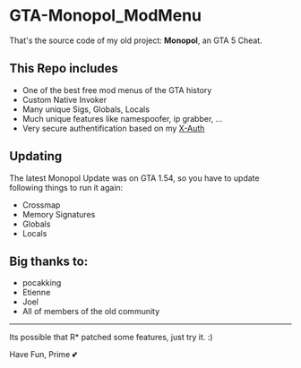 # GTA-Monopol_ModMenu

That's the source code of my old project: **Monopol**, an GTA 5 Cheat.


## This Repo includes
  - One of the best free mod menus of the GTA history
  - Custom Native Invoker
  - Many unique Sigs, Globals, Locals
  - Much unique features like namespoofer, ip grabber, ...
  - Very secure authentification based on my [X-Auth](https://github.com/Primexz/XAuth)

## Updating
The latest Monopol Update was on GTA 1.54, so you have to update following things to run it again:
  - Crossmap
  - Memory Signatures
  - Globals
  - Locals


## Big thanks to:
- pocakking
- Etienne
- Joel
- All of members of the old community

---
Its possible that R* patched some features, just try it. :)



Have Fun, Prime 💕

